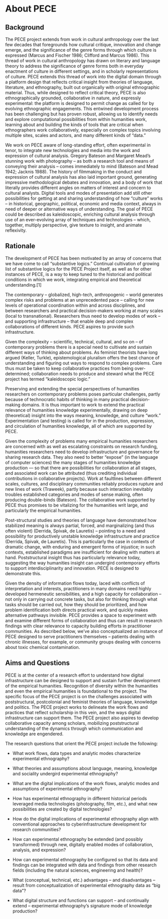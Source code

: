 About PECE
==========

Background
----------

The PECE project extends from work in cultural anthropology over the
last few decades that foregrounds how cultural critique, innovation and
change emerge, and the significance of the genre forms through which
culture is expressed (Marcus and Fischer 1986; Clifford and Marcus
1986). This thread of work in cultural anthropology has drawn on
literary and language theory to address the significance of genre forms
both in everyday enactment of culture in different settings, and in
scholarly representations of culture. PECE extends this thread of work
into the digital domain through a platform design that reflects critical
insight from theories of language, literature, and ethnography, built
out organically with original ethnographic material. Thus, while
designed to reflect critical theory, PECE is also ethnographically
grounded, collaborative in nature, and expressly experimental: the
platform is designed to permit change as called for by evolving
ethnographic engagements. This entwined development process has been
challenging but has proven robust, allowing us to identify needs and
explore computational possibilities from within humanities work,
learning about and building the kinds of tools that are critical when
ethnographers work collaboratively, especially on complex topics
involving multiple sites, scales and actors, and many different kinds of
“data.”

We work on PECE aware of long-standing effort, often experimental in
tenor, to integrate new technologies and media into the work and
expression of cultural analysis. Gregory Bateson and Margaret Mead’s
stunning work with photography – as both a research tool and means of
conveying their analysis – comes immediately to mind (Bateson and Mead
1942; Jacknis 1988). The history of filmmaking in the conduct and
expression of cultural analysis has also laid important ground,
generating impressive methodological debates and innovation, and a body
of work that literally provides different angles on matters of interest
and concern to cultural analysts. Digital tools and modes of
presentation add still other possibilities for getting at and sharing
understanding of how “culture” works – in historical, geographic,
political, economic and media context, always in need of deeper or
alternative ways of understanding. The goal of PECE could be described
as kaleidoscopic, enriching cultural analysis through use of an
ever-evolving array of techniques and technologies – which, together,
multiply perspective, give texture to insight, and animate reflexivity.

Rationale
---------

The development of PECE has been motivated by an array of concerns that
we have come to call “substantive logics.” Continual cultivation of
growing list of substantive logics for the PECE Project itself, as well
as for other instances of PECE, is a way to keep tuned to the historical
and political conditions in which we work, integrating empirical and
theoretical understanding.\[1\]

The contemporary – globalized, high-tech, anthropogenic – world
generates complex risks and problems at an unprecedented pace – calling
for new levels of operational coordination within and across
disciplines, and between researchers and practical decision-makers
working at many scales (local to transnational). Researchers thus need
to develop modes of work – and supporting infrastructure – that enable
deep and complex collaborations of different kinds. PECE aspires to
provide such infrastructure.

Given the complexity – scientific, technical, cultural, and so on – of
contemporary problems there is a special need to cultivate and sustain
different ways of thinking about problems. As feminist theorists have
long argued (Keller, Turkle), epistemological pluralism offers the best
chance of understanding and figuring out ways to respond to complex
problems. Care thus must be taken to keep collaborative practices from
being over-determined; collaboration needs to produce and steward what
the PECE project has termed “kaleidoscopic logic.”

Preserving and extending the special perspectives of humanities
researchers on contemporary problems poses particular challenges, partly
because of technocratic habits of thinking in many practical
decision-making domains. It is thus important to work to extend the
practical relevance of humanities knowledge experimentally, drawing on
deep (theoretical) insight into the ways meaning, knowledge, and culture
“work.” Experimentation (and testing) is called for in the production,
expression, and circulation of humanities knowledge, all of which are
supported by PECE.

Given the complexity of problems many empirical humanities researchers
are concerned with as well as escalating constraints on research
funding, humanities researchers need to develop infrastructure and
governance for sharing research data. They also need to better “expose”
(in the language of computer sciences) the many stages of humanities
knowledge production — so that there are possibilities for collaboration
at all stages, and associated work can be attributed (thus crediting
individual contributions in collaborative projects). Work at faultlines
between different scales, cultures, and disciplinary communities
reliably produces rupture and new lines of work (Traweek), partly
because such interaction inevitably troubles established categories and
modes of sense making, often producing double-binds (Bateson). The
collaborative work supported by PECE thus promises to be vitalizing for
the humanities writ large, and particularly the empirical humanities.

Post-structural studies and theories of language have demonstrated how
stabilized meaning is always partial, forced, and marginalizing (and
thus often violent) (Derrida, Spivak, de Lauretis) – pointing to a need
and possibility for productively unstable knowledge infrastructure and
practice (Derrida, Spivak, de Lauretis). This is particularly the case
in contexts of dramatic change, with enduring and emergent forms of
injustice; in such contexts, established paradigms are insufficient for
dealing with matters at hand. Poststructural insight thus has
particularly relevance today, suggesting the way humanities insight can
undergird contemporary efforts to support interdisciplinarity and
innovation. PECE is designed to demonstrate this.

Given the density of information flows today, laced with conflicts of
interpretation and interests, practitioners in many domains need highly
developed hermeneutic sensibilities, and a high capacity for
collaboration – not only in carrying out concrete tasks, but also for
thinking through what tasks should be carried out, how they should be
prioritized, and how problem identification both directs practical work,
and quickly makes alternative pathways invisible. PECE provides a space
to experiment with and examine different forms of collaboration and thus
can result in research findings with clear relevance to capacity
building efforts in practitioner communities. As described below, we’ve
also conceptualized an instance of PECE designed to serve practitioners
themselves – patients dealing with chronic illnesses, for example, or
community groups dealing with concerns about toxic chemical
contamination.

Aims and Questions
------------------

PECE is at the center of a research effort to understand how digital
infrastructure can be designed to support and sustain further
development of the empirical humanities. Recognition of diversity within
the humanities and even the empirical humanities is foundational to the
project. The specific focus of the PECE project is on the challenges
associated with poststructural, postcolonial and feminist theories of
language, knowledge and politics. The PECE project works to delineate
the work flows and practices that reflect scholarship in this vein, and
the ways digital infrastructure can support them. The PECE project also
aspires to develop collaborative capacity among scholars, mobilizing
poststructural understanding of the dynamics through which communication
and knowledge are engendered.

The research questions that orient the PECE project include the
following:

-   What work flows, data types and analytic modes characterize experimental ethnography?

-   What theories and assumptions about language, meaning, knowledge and sociality undergird experimental ethnography?

-   What are the digital implications of the work flows, analytic modes and assumptions of experimental ethnography?

-   How has experimental ethnography in different historical periods leveraged media technologies (photography, film, etc.), and what new possibilities are created by digital technologies?

-   How do the digital implications of experimental ethnography align with conventional approaches to cyberinfrastructure development for research communities?

-   How can experimental ethnography be extended (and possibly transformed) through new, digitally enabled modes of collaboration, analysis, and expression?

-   How can experimental ethnography be configured so that its data and findings can be integrated with data and findings from other research fields (including the natural sciences, engineering and health)?

-   What (conceptual, technical, etc.) advantages – and disadvantages – result from conceptualization of experimental ethnography data as “big data”?

-   What digital structure and functions can support – and continually extend – experimental ethnography’s signature mode of knowledge production?
